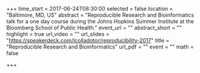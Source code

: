 +++
time_start = 2017-06-24T08:30:00
selected = false
location = "Baltimore, MD, US"
abstract = "Reproducible Research and Bioinformatics talk for a one day course during the Johns Hopkins Summer Institute at the Bloomberg School of Public Health."
event_url = ""
abstract_short = ""
highlight = true
url_video = ""
url_slides = "https://speakerdeck.com/lcolladotor/reproducibility-2017"
title = "Reproducible Research and Bioinformatics"
url_pdf = ""
event = ""
math = false

+++

